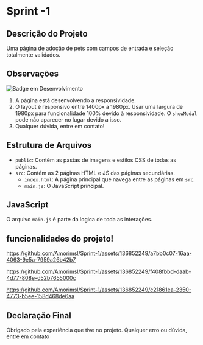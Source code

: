 # Sprint -1

## Descrição do Projeto

Uma página de adoção de pets com campos de entrada e seleção totalmente validados.

## Observações

![Badge em Desenvolvimento](http://img.shields.io/static/v1?label=STATUS&message=EM%20DESENVOLVIMENTO&color=GREEN&style=for-the-badge)

1. A página está desenvolvendo a responsividade.
2. O layout é responsivo entre 1400px a 1980px. Usar uma largura de 1980px para funcionalidade 100% devido à responsividade. O `showModal` pode não aparecer no lugar devido a isso.
3. Qualquer dúvida, entre em contato!

## Estrutura de Arquivos

- `public`: Contém as pastas de imagens e estilos CSS de todas as páginas.
- `src`: Contém as 2 páginas HTML e JS das páginas secundárias.
  - `index.html`: A página principal que navega entre as páginas em `src`.
  - `main.js`: O JavaScript principal.

## JavaScript

O arquivo `main.js` é parte da logica de toda as interações.


## funcionalidades do projeto!


https://github.com/Amorimsl/Sprint-1/assets/136852249/a7bb0c07-16aa-4063-9e5a-7959a26b42b7



https://github.com/Amorimsl/Sprint-1/assets/136852249/f408fbbd-daab-4d77-808e-d52b7655000c




https://github.com/Amorimsl/Sprint-1/assets/136852249/c21861ea-2350-4773-b5ee-158d468de6aa






## Declaração Final

Obrigado pela experiência que tive no projeto. Qualquer erro ou dúvida, entre em contato
